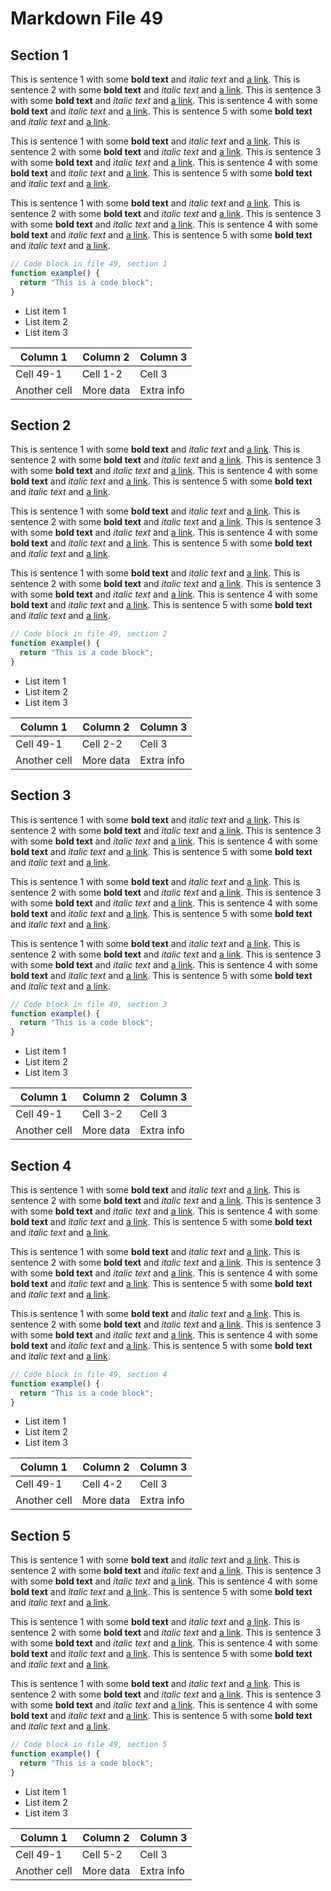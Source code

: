 # Markdown File 49


## Section 1

This is sentence 1 with some **bold text** and *italic text* and [a link](https://example.com/49/1/1/1). This is sentence 2 with some **bold text** and *italic text* and [a link](https://example.com/49/1/1/2). This is sentence 3 with some **bold text** and *italic text* and [a link](https://example.com/49/1/1/3). This is sentence 4 with some **bold text** and *italic text* and [a link](https://example.com/49/1/1/4). This is sentence 5 with some **bold text** and *italic text* and [a link](https://example.com/49/1/1/5). 

This is sentence 1 with some **bold text** and *italic text* and [a link](https://example.com/49/1/2/1). This is sentence 2 with some **bold text** and *italic text* and [a link](https://example.com/49/1/2/2). This is sentence 3 with some **bold text** and *italic text* and [a link](https://example.com/49/1/2/3). This is sentence 4 with some **bold text** and *italic text* and [a link](https://example.com/49/1/2/4). This is sentence 5 with some **bold text** and *italic text* and [a link](https://example.com/49/1/2/5). 

This is sentence 1 with some **bold text** and *italic text* and [a link](https://example.com/49/1/3/1). This is sentence 2 with some **bold text** and *italic text* and [a link](https://example.com/49/1/3/2). This is sentence 3 with some **bold text** and *italic text* and [a link](https://example.com/49/1/3/3). This is sentence 4 with some **bold text** and *italic text* and [a link](https://example.com/49/1/3/4). This is sentence 5 with some **bold text** and *italic text* and [a link](https://example.com/49/1/3/5). 

```javascript
// Code block in file 49, section 1
function example() {
  return "This is a code block";
}
```

- List item 1
- List item 2
- List item 3

| Column 1 | Column 2 | Column 3 |
| -------- | -------- | -------- |
| Cell 49-1 | Cell 1-2 | Cell 3 |
| Another cell | More data | Extra info |


## Section 2

This is sentence 1 with some **bold text** and *italic text* and [a link](https://example.com/49/2/1/1). This is sentence 2 with some **bold text** and *italic text* and [a link](https://example.com/49/2/1/2). This is sentence 3 with some **bold text** and *italic text* and [a link](https://example.com/49/2/1/3). This is sentence 4 with some **bold text** and *italic text* and [a link](https://example.com/49/2/1/4). This is sentence 5 with some **bold text** and *italic text* and [a link](https://example.com/49/2/1/5). 

This is sentence 1 with some **bold text** and *italic text* and [a link](https://example.com/49/2/2/1). This is sentence 2 with some **bold text** and *italic text* and [a link](https://example.com/49/2/2/2). This is sentence 3 with some **bold text** and *italic text* and [a link](https://example.com/49/2/2/3). This is sentence 4 with some **bold text** and *italic text* and [a link](https://example.com/49/2/2/4). This is sentence 5 with some **bold text** and *italic text* and [a link](https://example.com/49/2/2/5). 

This is sentence 1 with some **bold text** and *italic text* and [a link](https://example.com/49/2/3/1). This is sentence 2 with some **bold text** and *italic text* and [a link](https://example.com/49/2/3/2). This is sentence 3 with some **bold text** and *italic text* and [a link](https://example.com/49/2/3/3). This is sentence 4 with some **bold text** and *italic text* and [a link](https://example.com/49/2/3/4). This is sentence 5 with some **bold text** and *italic text* and [a link](https://example.com/49/2/3/5). 

```javascript
// Code block in file 49, section 2
function example() {
  return "This is a code block";
}
```

- List item 1
- List item 2
- List item 3

| Column 1 | Column 2 | Column 3 |
| -------- | -------- | -------- |
| Cell 49-1 | Cell 2-2 | Cell 3 |
| Another cell | More data | Extra info |


## Section 3

This is sentence 1 with some **bold text** and *italic text* and [a link](https://example.com/49/3/1/1). This is sentence 2 with some **bold text** and *italic text* and [a link](https://example.com/49/3/1/2). This is sentence 3 with some **bold text** and *italic text* and [a link](https://example.com/49/3/1/3). This is sentence 4 with some **bold text** and *italic text* and [a link](https://example.com/49/3/1/4). This is sentence 5 with some **bold text** and *italic text* and [a link](https://example.com/49/3/1/5). 

This is sentence 1 with some **bold text** and *italic text* and [a link](https://example.com/49/3/2/1). This is sentence 2 with some **bold text** and *italic text* and [a link](https://example.com/49/3/2/2). This is sentence 3 with some **bold text** and *italic text* and [a link](https://example.com/49/3/2/3). This is sentence 4 with some **bold text** and *italic text* and [a link](https://example.com/49/3/2/4). This is sentence 5 with some **bold text** and *italic text* and [a link](https://example.com/49/3/2/5). 

This is sentence 1 with some **bold text** and *italic text* and [a link](https://example.com/49/3/3/1). This is sentence 2 with some **bold text** and *italic text* and [a link](https://example.com/49/3/3/2). This is sentence 3 with some **bold text** and *italic text* and [a link](https://example.com/49/3/3/3). This is sentence 4 with some **bold text** and *italic text* and [a link](https://example.com/49/3/3/4). This is sentence 5 with some **bold text** and *italic text* and [a link](https://example.com/49/3/3/5). 

```javascript
// Code block in file 49, section 3
function example() {
  return "This is a code block";
}
```

- List item 1
- List item 2
- List item 3

| Column 1 | Column 2 | Column 3 |
| -------- | -------- | -------- |
| Cell 49-1 | Cell 3-2 | Cell 3 |
| Another cell | More data | Extra info |


## Section 4

This is sentence 1 with some **bold text** and *italic text* and [a link](https://example.com/49/4/1/1). This is sentence 2 with some **bold text** and *italic text* and [a link](https://example.com/49/4/1/2). This is sentence 3 with some **bold text** and *italic text* and [a link](https://example.com/49/4/1/3). This is sentence 4 with some **bold text** and *italic text* and [a link](https://example.com/49/4/1/4). This is sentence 5 with some **bold text** and *italic text* and [a link](https://example.com/49/4/1/5). 

This is sentence 1 with some **bold text** and *italic text* and [a link](https://example.com/49/4/2/1). This is sentence 2 with some **bold text** and *italic text* and [a link](https://example.com/49/4/2/2). This is sentence 3 with some **bold text** and *italic text* and [a link](https://example.com/49/4/2/3). This is sentence 4 with some **bold text** and *italic text* and [a link](https://example.com/49/4/2/4). This is sentence 5 with some **bold text** and *italic text* and [a link](https://example.com/49/4/2/5). 

This is sentence 1 with some **bold text** and *italic text* and [a link](https://example.com/49/4/3/1). This is sentence 2 with some **bold text** and *italic text* and [a link](https://example.com/49/4/3/2). This is sentence 3 with some **bold text** and *italic text* and [a link](https://example.com/49/4/3/3). This is sentence 4 with some **bold text** and *italic text* and [a link](https://example.com/49/4/3/4). This is sentence 5 with some **bold text** and *italic text* and [a link](https://example.com/49/4/3/5). 

```javascript
// Code block in file 49, section 4
function example() {
  return "This is a code block";
}
```

- List item 1
- List item 2
- List item 3

| Column 1 | Column 2 | Column 3 |
| -------- | -------- | -------- |
| Cell 49-1 | Cell 4-2 | Cell 3 |
| Another cell | More data | Extra info |


## Section 5

This is sentence 1 with some **bold text** and *italic text* and [a link](https://example.com/49/5/1/1). This is sentence 2 with some **bold text** and *italic text* and [a link](https://example.com/49/5/1/2). This is sentence 3 with some **bold text** and *italic text* and [a link](https://example.com/49/5/1/3). This is sentence 4 with some **bold text** and *italic text* and [a link](https://example.com/49/5/1/4). This is sentence 5 with some **bold text** and *italic text* and [a link](https://example.com/49/5/1/5). 

This is sentence 1 with some **bold text** and *italic text* and [a link](https://example.com/49/5/2/1). This is sentence 2 with some **bold text** and *italic text* and [a link](https://example.com/49/5/2/2). This is sentence 3 with some **bold text** and *italic text* and [a link](https://example.com/49/5/2/3). This is sentence 4 with some **bold text** and *italic text* and [a link](https://example.com/49/5/2/4). This is sentence 5 with some **bold text** and *italic text* and [a link](https://example.com/49/5/2/5). 

This is sentence 1 with some **bold text** and *italic text* and [a link](https://example.com/49/5/3/1). This is sentence 2 with some **bold text** and *italic text* and [a link](https://example.com/49/5/3/2). This is sentence 3 with some **bold text** and *italic text* and [a link](https://example.com/49/5/3/3). This is sentence 4 with some **bold text** and *italic text* and [a link](https://example.com/49/5/3/4). This is sentence 5 with some **bold text** and *italic text* and [a link](https://example.com/49/5/3/5). 

```javascript
// Code block in file 49, section 5
function example() {
  return "This is a code block";
}
```

- List item 1
- List item 2
- List item 3

| Column 1 | Column 2 | Column 3 |
| -------- | -------- | -------- |
| Cell 49-1 | Cell 5-2 | Cell 3 |
| Another cell | More data | Extra info |


